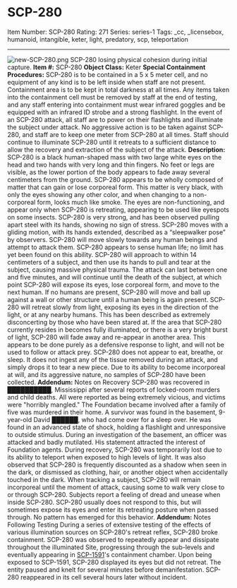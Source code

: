 # SCP-280
Item Number: SCP-280
Rating: 271
Series: series-1
Tags: _cc, _licensebox, humanoid, intangible, keter, light, predatory, scp, teleportation

---

![new-SCP-280.png](https://scp-wiki.wdfiles.com/local--files/scp-280/new-SCP-280.png)
SCP-280 losing physical cohesion during initial capture.
**Item #:** SCP-280
**Object Class:** Keter
**Special Containment Procedures:** SCP-280 is to be contained in a 5 x 5 meter cell, and no equipment of any kind is to be left inside when staff are not present. Containment area is to be kept in total darkness at all times. Any items taken into the containment cell must be removed by staff at the end of testing, and any staff entering into containment must wear infrared goggles and be equipped with an infrared ID strobe and a strong flashlight.
In the event of an SCP-280 attack, all staff are to power on their flashlights and illuminate the subject under attack. No aggressive action is to be taken against SCP-280, and staff are to keep one meter from SCP-280 at all times. Staff should continue to illuminate SCP-280 until it retreats to a sufficient distance to allow the recovery and extraction of the subject of the attack.
**Description:** SCP-280 is a black human-shaped mass with two large white eyes on the head and two hands with very long and thin fingers. No feet or legs are visible, as the lower portion of the body appears to fade away several centimeters from the ground. SCP-280 appears to be wholly composed of matter that can gain or lose corporeal form. This matter is very black, with only the eyes showing any other color, and when changing to a non-corporeal form, looks much like smoke.
The eyes are non-functioning, and appear only when SCP-280 is retreating, appearing to be used like eyespots on some insects. SCP-280 is very strong, and has been observed pulling apart steel with its hands, showing no sign of stress. SCP-280 moves with a gliding motion, with its hands extended, described as a “sleepwalker pose” by observers.
SCP-280 will move slowly towards any human beings and attempt to attack them. SCP-280 appears to sense human life; no limit has yet been found on this ability. SCP-280 will approach to within 14 centimeters of a subject, and then use its hands to pull and tear at the subject, causing massive physical trauma. The attack can last between one and five minutes, and will continue until the death of the subject, at which point SCP-280 will expose its eyes, lose corporeal form, and move to the next human. If no humans are present, SCP-280 will move and ball up against a wall or other structure until a human being is again present.
SCP-280 will retreat slowly from light, exposing its eyes in the direction of the light, or at any nearby humans. This has been described as extremely disconcerting by those who have been stared at. If the area that SCP-280 currently resides in becomes fully illuminated, or there is a very bright burst of light, SCP-280 will fade away and re-appear in another area. This appears to be done purely as a defensive response to light, and will not be used to follow or attack prey.
SCP-280 does not appear to eat, breathe, or sleep. It does not ingest any of the tissue removed during an attack, and simply drops it to tear a new piece. Due to its ability to become incorporeal at will, and its aggressive nature, no samples of SCP-280 have been collected.
**Addendum:** Notes on Recovery
SCP-280 was recovered in ██████████, Mississippi after several reports of locked-room murders and child deaths. All were reported as being extremely vicious, and victims were "horribly mangled." The Foundation became involved after a family of five was murdered in their home. A survivor was found in the basement, 9-year-old David ██████, who had come over for a sleep over. He was found in an advanced state of shock, holding a flashlight and unresponsive to outside stimulus. During an investigation of the basement, an officer was attacked and badly mutilated. His statement attracted the interest of Foundation agents.
During recovery, SCP-280 was temporarily lost due to its ability to teleport when exposed to high levels of light. It was also observed that SCP-280 is frequently discounted as a shadow when seen in the dark, or dismissed as clothing, hair, or another object when accidentally touched in the dark. When tracking a subject, SCP-280 will remain incorporeal until the moment of attack, causing some to walk very close to or through SCP-280. Subjects report a feeling of dread and unease when inside SCP-280. SCP-280 usually does not respond to this, but will sometimes expose its eyes and enter its retreating posture when passed through. No pattern has emerged for this behavior.
**Addendum:** Notes Following Testing
During a series of extensive testing of the effects of various illumination sources on SCP-280's retreat reflex, SCP-280 broke containment. SCP-280 was observed to repeatedly appear and dissipate throughout the illuminated Site, progressing through the sub-levels and eventually appearing in [SCP-1591](/scp-1591)'s containment chamber. Upon being exposed to SCP-1591, SCP-280 displayed its eyes but did not retreat. The entity paused and knelt for several minutes before demanifestation. SCP-280 reappeared in its cell several hours later without incident.